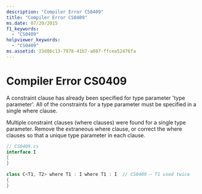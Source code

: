 ```yaml
---
description: "Compiler Error CS0409"
title: "Compiler Error CS0409"
ms.date: 07/20/2015
f1_keywords: 
  - "CS0409"
helpviewer_keywords: 
  - "CS0409"
ms.assetid: 23d86c13-7978-41b7-a087-ffcea52476fa
---
```

# Compiler Error CS0409
A constraint clause has already been specified for type parameter 'type parameter'. All of the constraints for a type parameter must be specified in a single where clause.  
  
 Multiple constraint clauses (where clauses) were found for a single type parameter. Remove the extraneous where clause, or correct the where clauses so that a unique type parameter in each clause.  
  
```csharp  
// CS0409.cs  
interface I  
{  
}  
  
class C<T1, T2> where T1 : I where T1 : I  // CS0409 – T1 used twice  
{  
}  
```
